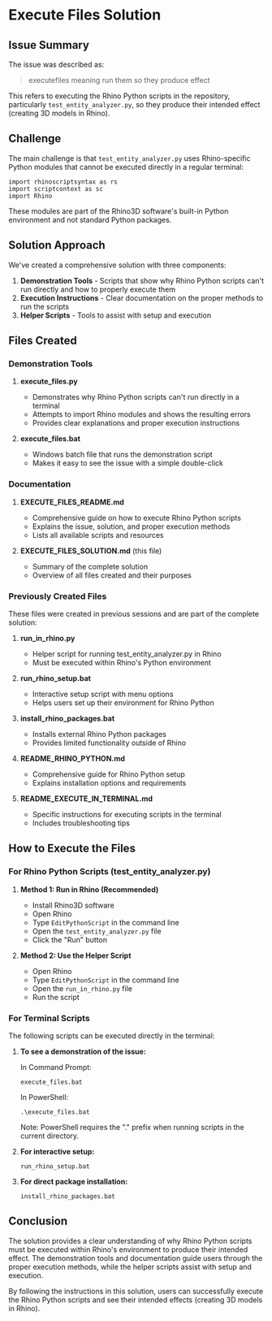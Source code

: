 # Execute Files Solution

## Issue Summary

The issue was described as:
> executefiles meaning run them so they produce effect

This refers to executing the Rhino Python scripts in the repository, particularly `test_entity_analyzer.py`, so they produce their intended effect (creating 3D models in Rhino).

## Challenge

The main challenge is that `test_entity_analyzer.py` uses Rhino-specific Python modules that cannot be executed directly in a regular terminal:

```
import rhinoscriptsyntax as rs
import scriptcontext as sc
import Rhino
```

These modules are part of the Rhino3D software's built-in Python environment and not standard Python packages.

## Solution Approach

We've created a comprehensive solution with three components:

1. **Demonstration Tools** - Scripts that show why Rhino Python scripts can't run directly and how to properly execute them
2. **Execution Instructions** - Clear documentation on the proper methods to run the scripts
3. **Helper Scripts** - Tools to assist with setup and execution

## Files Created

### Demonstration Tools

1. **execute_files.py**
   - Demonstrates why Rhino Python scripts can't run directly in a terminal
   - Attempts to import Rhino modules and shows the resulting errors
   - Provides clear explanations and proper execution instructions

2. **execute_files.bat**
   - Windows batch file that runs the demonstration script
   - Makes it easy to see the issue with a simple double-click

### Documentation

1. **EXECUTE_FILES_README.md**
   - Comprehensive guide on how to execute Rhino Python scripts
   - Explains the issue, solution, and proper execution methods
   - Lists all available scripts and resources

2. **EXECUTE_FILES_SOLUTION.md** (this file)
   - Summary of the complete solution
   - Overview of all files created and their purposes

### Previously Created Files

These files were created in previous sessions and are part of the complete solution:

1. **run_in_rhino.py**
   - Helper script for running test_entity_analyzer.py in Rhino
   - Must be executed within Rhino's Python environment

2. **run_rhino_setup.bat**
   - Interactive setup script with menu options
   - Helps users set up their environment for Rhino Python

3. **install_rhino_packages.bat**
   - Installs external Rhino Python packages
   - Provides limited functionality outside of Rhino

4. **README_RHINO_PYTHON.md**
   - Comprehensive guide for Rhino Python setup
   - Explains installation options and requirements

5. **README_EXECUTE_IN_TERMINAL.md**
   - Specific instructions for executing scripts in the terminal
   - Includes troubleshooting tips

## How to Execute the Files

### For Rhino Python Scripts (test_entity_analyzer.py)

1. **Method 1: Run in Rhino (Recommended)**
   - Install Rhino3D software
   - Open Rhino
   - Type `EditPythonScript` in the command line
   - Open the `test_entity_analyzer.py` file
   - Click the "Run" button

2. **Method 2: Use the Helper Script**
   - Open Rhino
   - Type `EditPythonScript` in the command line
   - Open the `run_in_rhino.py` file
   - Run the script

### For Terminal Scripts

The following scripts can be executed directly in the terminal:

1. **To see a demonstration of the issue:**

   In Command Prompt:
   ```
   execute_files.bat
   ```

   In PowerShell:
   ```
   .\execute_files.bat
   ```

   Note: PowerShell requires the ".\" prefix when running scripts in the current directory.

2. **For interactive setup:**
   ```
   run_rhino_setup.bat
   ```

3. **For direct package installation:**
   ```
   install_rhino_packages.bat
   ```

## Conclusion

The solution provides a clear understanding of why Rhino Python scripts must be executed within Rhino's environment to produce their intended effect. The demonstration tools and documentation guide users through the proper execution methods, while the helper scripts assist with setup and execution.

By following the instructions in this solution, users can successfully execute the Rhino Python scripts and see their intended effects (creating 3D models in Rhino).
